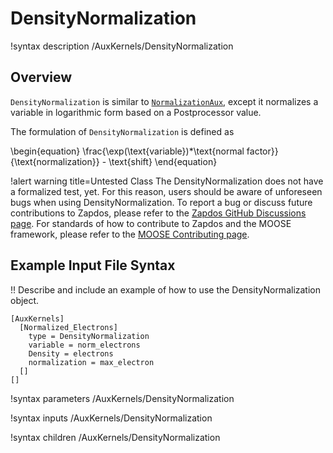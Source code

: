 # DensityNormalization

!syntax description /AuxKernels/DensityNormalization

## Overview

`DensityNormalization` is similar to [`NormalizationAux`](/auxkernels/NormalizationAux.md), except it normalizes a variable in logarithmic form based on a Postprocessor value.

The formulation of `DensityNormalization` is defined as

\begin{equation}
\frac{\exp(\text{variable})*\text{normal factor}}{\text{normalization}} - \text{shift}
\end{equation}

!alert warning title=Untested Class
The DensityNormalization does not have a formalized test, yet. For this reason,
users should be aware of unforeseen bugs when using DensityNormalization. To
report a bug or discuss future contributions to Zapdos, please refer to the
[Zapdos GitHub Discussions page](https://github.com/shannon-lab/zapdos/discussions).
For standards of how to contribute to Zapdos and the MOOSE framework,
please refer to the [MOOSE Contributing page](framework/contributing.md).

## Example Input File Syntax

!! Describe and include an example of how to use the DensityNormalization object.

```text
[AuxKernels]
  [Normalized_Electrons]
    type = DensityNormalization
    variable = norm_electrons
    Density = electrons
    normalization = max_electron
  []
[]
```

!syntax parameters /AuxKernels/DensityNormalization

!syntax inputs /AuxKernels/DensityNormalization

!syntax children /AuxKernels/DensityNormalization
